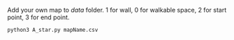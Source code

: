 Add your own map to *data* folder.
1 for wall, 0 for walkable space, 2 for start point, 3 for end point.
```
python3 A_star.py mapName.csv
```

